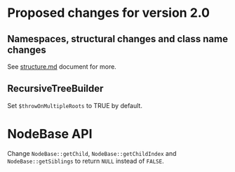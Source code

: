 # Proposed changes for version 2.0

## Namespaces, structural changes and class name changes
See [structure.md](structure.md) document for more.


## RecursiveTreeBuilder
Set `$throwOnMultipleRoots` to TRUE by default.


# NodeBase API
Change `NodeBase::getChild`, `NodeBase::getChildIndex` and `NodeBase::getSiblings` to return `NULL` instead of `FALSE`.
